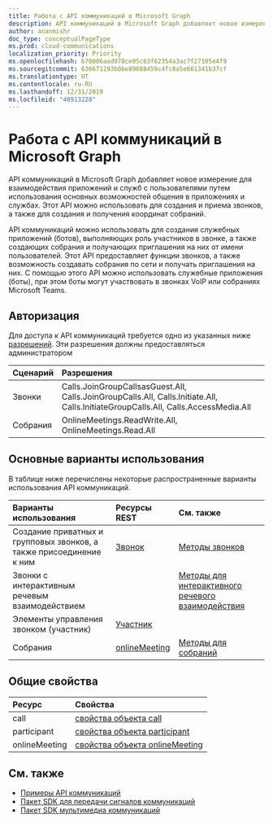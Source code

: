 ```yaml
---
title: Работа с API коммуникаций в Microsoft Graph
description: API коммуникаций в Microsoft Graph добавляет новое измерение для взаимодействия приложений и служб с пользователями путем использования функций голоса и видео.
author: ananmishr
doc_type: conceptualPageType
ms.prod: cloud-communications
localization_priority: Priority
ms.openlocfilehash: b70006aad978ce05c63f62354a3ac7f27105e4f9
ms.sourcegitcommit: 636671293b0be89088459c4fc8a5e661341b37cf
ms.translationtype: HT
ms.contentlocale: ru-RU
ms.lasthandoff: 12/31/2019
ms.locfileid: "40913228"
---
```

# <a name="working-with-the-communications-api-in-microsoft-graph"></a>Работа с API коммуникаций в Microsoft Graph

API коммуникаций в Microsoft Graph добавляет новое измерение для взаимодействия приложений и служб с пользователями путем использования основных возможностей общения в приложениях и службах. Этот API можно использовать для создания и приема звонков, а также для создания и получения координат собраний.

API коммуникаций можно использовать для создания служебных приложений (ботов), выполняющих роль участников в звонке, а также создающих собрания и получающих приглашения на них от имени пользователей.
Этот API предоставляет функции звонков, а также возможность создавать собрания по сети и получать приглашения на них. С помощью этого API можно использовать служебные приложения (боты), при этом боты могут участвовать в звонках VoIP или собраниях Microsoft Teams.

## <a name="authorization"></a>Авторизация

Для доступа к API коммуникаций требуется одно из указанных ниже [разрешений](https://docs.microsoft.com/graph/permissions-reference#calls-permissions). Эти разрешения должны предоставляться администратором

| Сценарий                 | Разрешения                                  |
|:------------------------------------|:---------------------------------------------|
| Звонки                 | Calls.JoinGroupCallsasGuest.All, Calls.JoinGroupCalls.All, Calls.Initiate.All, Calls.InitiateGroupCalls.All, Calls.AccessMedia.All |
| Собрания                 | OnlineMeetings.ReadWrite.All, OnlineMeetings.Read.All |

## <a name="common-use-cases"></a>Основные варианты использования

В таблице ниже перечислены некоторые распространенные варианты использования API коммуникаций.

| Варианты использования                         | Ресурсы REST                                 | См. также  |
|:------------------------------------|:---------------------------------------------|:----------|
| Создание приватных и групповых звонков, а также присоединение к ним   | [Звонок](https://docs.microsoft.com/graph/api/resources/call?view=graph-rest-v1.0)| [Методы звонков](https://docs.microsoft.com/graph/api/resources/call?view=graph-rest-v1.0#methods)| 
|Звонки с интерактивным речевым взаимодействием   |     | [Методы для интерактивного речевого взаимодействия](https://docs.microsoft.com/graph/api/resources/calls-api-ivr-overview?view=graph-rest-v1.0)
| Элементы управления звонком (участник) | [Участник](https://docs.microsoft.com/graph/api/resources/participant?view=graph-rest-v1.0)   ||
|Собрания|[onlineMeeting](https://docs.microsoft.comgraph/api/resources/onlinemeeting?view=graph-rest-v1.0)| [Методы для собраний](https://docs.microsoft.com/graph/api/resources/onlinemeeting?view=graph-rest-v1.0#methods)|

## <a name="common-properties"></a>Общие свойства

| Ресурс                | Свойства                             |
|:------------------------------------|:---------------------------------------------|
| call                               | [свойства объекта call](https://docs.microsoft.com/graph/api/resources/call?view=graph-rest-v1.0#properties)  |
| participant                         | [свойства объекта participant](https://docs.microsoft.com/graph/api/resources/participant?view=graph-rest-v1.0#properties) |
| onlineMeeting                            | [свойства объекта onlineMeeting](https://docs.microsoft.com/graph/api/resources/onlinemeeting?view=graph-rest-v1.0#properties)                     |

## <a name="see-also"></a>См. также

- [Примеры API коммуникаций](https://github.com/microsoftgraph/microsoft-graph-comms-samples/)
- [Пакет SDK для передачи сигналов коммуникаций](https://www.nuget.org/packages/Microsoft.Graph.Communications.Calls)
- [Пакет SDK мультимедиа коммуникаций](https://www.nuget.org/packages/Microsoft.Graph.Communications.Calls.Media)
